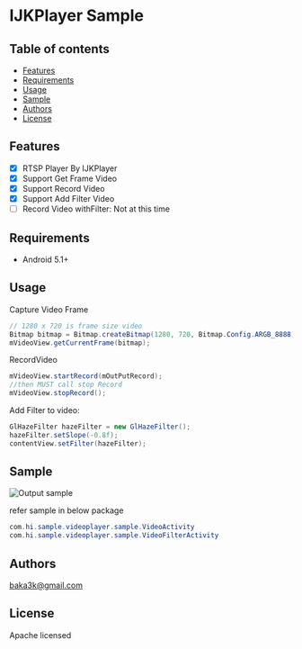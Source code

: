 # IJKPlayer Sample

## Table of contents

- [Features](#features)
- [Requirements](#requirements)
- [Usage](#usage)
- [Sample](#sample)
- [Authors](#authors)
- [License](#license)

## Features

- [x] RTSP Player By IJKPlayer
- [x] Support Get Frame Video
- [x] Support Record Video
- [x] Support Add Filter Video
- [ ] Record Video withFilter: Not at this time

## Requirements

- Android 5.1+

## Usage
Capture Video Frame
```Java
// 1280 x 720 is frame size video
Bitmap bitmap = Bitmap.createBitmap(1280, 720, Bitmap.Config.ARGB_8888);
mVideoView.getCurrentFrame(bitmap);
```
RecordVideo
```Java
mVideoView.startRecord(mOutPutRecord);
//then MUST call stop Record
mVideoView.stopRecord();
```


Add Filter to video:

```Java
GlHazeFilter hazeFilter = new GlHazeFilter();
hazeFilter.setSlope(-0.8f);
contentView.setFilter(hazeFilter);
```

## Sample

![Output sample](https://github.com/baka3k/RecorderIJKPlayerSample/blob/master/sample.gif)

refer sample in below package
```Java
com.hi.sample.videoplayer.sample.VideoActivity
com.hi.sample.videoplayer.sample.VideoFilterActivity
```
## Authors

baka3k@gmail.com

## License
Apache licensed

